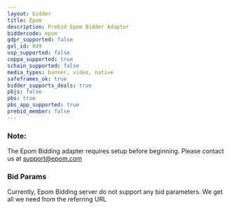 ```yaml
---
layout: bidder
title: Epom
description: Prebid Epom Bidder Adapter
biddercode: epom
gdpr_supported: false
gvl_id: 849
usp_supported: false
coppa_supported: true
schain_supported: false
media_types: banner, video, native
safeframes_ok: true
bidder_supports_deals: true
pbjs: false
pbs: true
pbs_app_supported: true
prebid_member: false
---
```


### Note:

The Epom Bidding adapter requires setup before beginning. Please contact us at support@epom.com

### Bid Params

Currently, Epom Bidding server do not support any bid parameters. We get all we need from the referring URL
